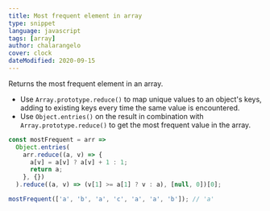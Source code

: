 ```yaml
---
title: Most frequent element in array
type: snippet
language: javascript
tags: [array]
author: chalarangelo
cover: clock
dateModified: 2020-09-15
---
```


Returns the most frequent element in an array.

- Use `Array.prototype.reduce()` to map unique values to an object's keys, adding to existing keys every time the same value is encountered.
- Use `Object.entries()` on the result in combination with `Array.prototype.reduce()` to get the most frequent value in the array.

```js
const mostFrequent = arr =>
  Object.entries(
    arr.reduce((a, v) => {
      a[v] = a[v] ? a[v] + 1 : 1;
      return a;
    }, {})
  ).reduce((a, v) => (v[1] >= a[1] ? v : a), [null, 0])[0];
```

```js
mostFrequent(['a', 'b', 'a', 'c', 'a', 'a', 'b']); // 'a'
```
